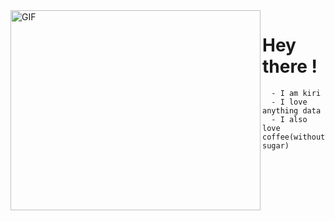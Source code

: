  
 <img align="left" alt="GIF" src="https://community.gamepress.gg/uploads/default/original/3X/0/4/04a0d96f0f27ae916a1cb173bb3f4f1800bf3aa8.gif" width="400" height="320" />



 # Hey there !

      - I am kiri
      - I love anything data
      - I also love coffee(without sugar)
      
<!-- ## What do I do

<div align=left>
I am a dedective,yes seriously

I collect the data for the case 

I ask questions about the case 

I find the mysteries

I solve the mysteries

And I show off to the folks

## Tools I use to solve the case -->


